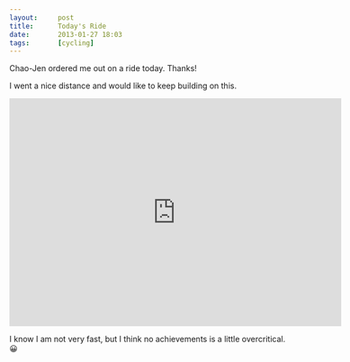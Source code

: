 ```yaml
---
layout:     post
title:      Today's Ride
date:       2013-01-27 18:03
tags:       [cycling]
---
```


Chao-Jen ordered me out on a ride today. Thanks!

I went a nice distance and would like to keep building on this.

<iframe src="http://app.strava.com/activities/38904173/embed/de41d6ea38a4a6f9646886ca73f4c86ddc9f768c" height="405" width="590" frameborder="0" scrolling="no"></iframe>

I know I am not very fast, but I think no achievements is a little
overcritical. &#x1f600;
